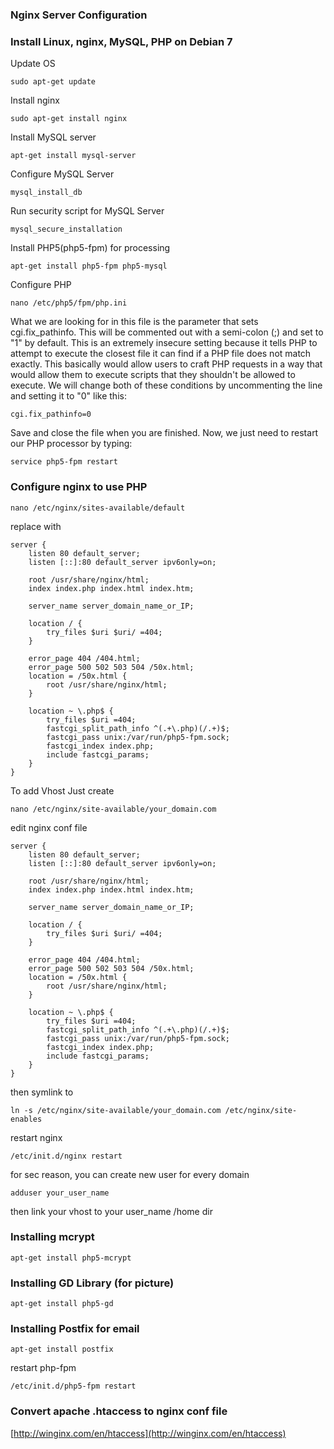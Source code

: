 ### Nginx Server Configuration
### Install Linux, nginx, MySQL, PHP on Debian 7
Update OS
```
sudo apt-get update
```

Install nginx
```
sudo apt-get install nginx
```

Install MySQL server
```
apt-get install mysql-server
```
Configure MySQL Server
```
mysql_install_db
```
Run security script for MySQL Server
```
mysql_secure_installation
```

Install PHP5(php5-fpm) for processing 
```
apt-get install php5-fpm php5-mysql
```

Configure PHP
```
nano /etc/php5/fpm/php.ini
```
What we are looking for in this file is the parameter that sets cgi.fix_pathinfo. This will be commented out with a semi-colon (;) and set to "1" by default.
This is an extremely insecure setting because it tells PHP to attempt to execute the closest file it can find if a PHP file does not match exactly. This basically would allow users to craft PHP requests in a way that would allow them to execute scripts that they shouldn't be allowed to execute.
We will change both of these conditions by uncommenting the line and setting it to "0" like this:

```
cgi.fix_pathinfo=0
```
Save and close the file when you are finished.
Now, we just need to restart our PHP processor by typing:
```
service php5-fpm restart
```

### Configure nginx to use PHP
```
nano /etc/nginx/sites-available/default
```

replace with


```
server {
    listen 80 default_server;
    listen [::]:80 default_server ipv6only=on;

    root /usr/share/nginx/html;
    index index.php index.html index.htm;

    server_name server_domain_name_or_IP;

    location / {
        try_files $uri $uri/ =404;
    }

    error_page 404 /404.html;
    error_page 500 502 503 504 /50x.html;
    location = /50x.html {
        root /usr/share/nginx/html;
    }

    location ~ \.php$ {
        try_files $uri =404;
        fastcgi_split_path_info ^(.+\.php)(/.+)$;
        fastcgi_pass unix:/var/run/php5-fpm.sock;
        fastcgi_index index.php;
        include fastcgi_params;
    }
}
```

To add Vhost
Just create
```
nano /etc/nginx/site-available/your_domain.com
```
edit nginx conf file
```
server {
    listen 80 default_server;
    listen [::]:80 default_server ipv6only=on;

    root /usr/share/nginx/html;
    index index.php index.html index.htm;

    server_name server_domain_name_or_IP;

    location / {
        try_files $uri $uri/ =404;
    }

    error_page 404 /404.html;
    error_page 500 502 503 504 /50x.html;
    location = /50x.html {
        root /usr/share/nginx/html;
    }

    location ~ \.php$ {
        try_files $uri =404;
        fastcgi_split_path_info ^(.+\.php)(/.+)$;
        fastcgi_pass unix:/var/run/php5-fpm.sock;
        fastcgi_index index.php;
        include fastcgi_params;
    }
}
```

then symlink to
```
ln -s /etc/nginx/site-available/your_domain.com /etc/nginx/site-enables
```

restart nginx
```
/etc/init.d/nginx restart
```

for sec reason, you can create new user for every domain
```
adduser your_user_name
```
then link your vhost to your user_name /home dir

### Installing mcrypt
```
apt-get install php5-mcrypt
```
### Installing GD Library (for picture)
```
apt-get install php5-gd
```
### Installing Postfix for email
```
apt-get install postfix
```

restart php-fpm
```
/etc/init.d/php5-fpm restart
```

### Convert apache .htaccess to nginx conf file
[http://winginx.com/en/htaccess](http://winginx.com/en/htaccess)
